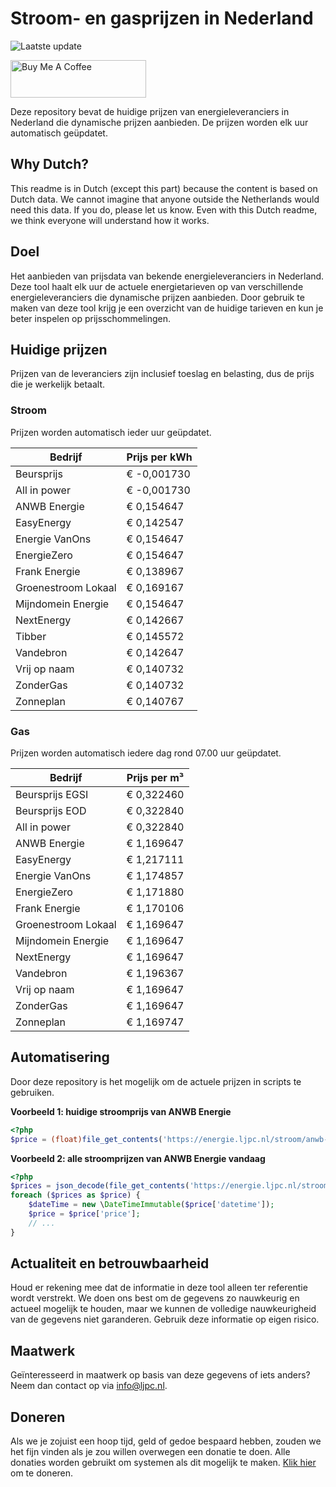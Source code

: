 # Stroom- en gasprijzen in Nederland

![Laatste update](https://img.shields.io/badge/laatste%20update-2025--08--05%2017%3A01%20CET-brightgreen)

<a href="https://www.buymeacoffee.com/Lars-" target="_blank"><img src="https://cdn.buymeacoffee.com/buttons/v2/default-orange.png" alt="Buy Me A Coffee" height="60" style="height: 60px !important;width: 217px !important;" ></a>

Deze repository bevat de huidige prijzen van energieleveranciers in Nederland die dynamische prijzen aanbieden. De prijzen worden elk uur automatisch geüpdatet.

## Why Dutch?

This readme is in Dutch (except this part) because the content is based on Dutch data. We cannot imagine that anyone outside the Netherlands would need this data. If you do, please let us know. Even with this Dutch readme, we think
everyone will understand how it works.

## Doel

Het aanbieden van prijsdata van bekende energieleveranciers in Nederland. Deze tool haalt elk uur de actuele energietarieven op van verschillende energieleveranciers die dynamische prijzen aanbieden. Door gebruik te maken van deze tool
krijg je een overzicht van de huidige tarieven en kun je beter inspelen op prijsschommelingen.

## Huidige prijzen

Prijzen van de leveranciers zijn inclusief toeslag en belasting, dus de prijs die je werkelijk betaalt.

### Stroom

Prijzen worden automatisch ieder uur geüpdatet.

 Bedrijf | Prijs per kWh 
---------|---------------
Beursprijs | € -0,001730
All in power | € -0,001730
ANWB Energie | € 0,154647
EasyEnergy | € 0,142547
Energie VanOns | € 0,154647
EnergieZero | € 0,154647
Frank Energie | € 0,138967
Groenestroom Lokaal | € 0,169167
Mijndomein Energie | € 0,154647
NextEnergy | € 0,142667
Tibber | € 0,145572
Vandebron | € 0,142647
Vrij op naam | € 0,140732
ZonderGas | € 0,140732
Zonneplan | € 0,140767


### Gas

Prijzen worden automatisch iedere dag rond 07.00 uur geüpdatet.

 Bedrijf | Prijs per m³ 
---------|--------------
Beursprijs EGSI | € 0,322460
Beursprijs EOD | € 0,322840
All in power | € 0,322840
ANWB Energie | € 1,169647
EasyEnergy | € 1,217111
Energie VanOns | € 1,174857
EnergieZero | € 1,171880
Frank Energie | € 1,170106
Groenestroom Lokaal | € 1,169647
Mijndomein Energie | € 1,169647
NextEnergy | € 1,169647
Vandebron | € 1,196367
Vrij op naam | € 1,169647
ZonderGas | € 1,169647
Zonneplan | € 1,169747


## Automatisering

Door deze repository is het mogelijk om de actuele prijzen in scripts te gebruiken.

**Voorbeeld 1: huidige stroomprijs van ANWB Energie**

```php
<?php
$price = (float)file_get_contents('https://energie.ljpc.nl/stroom/anwb-energie-nu.txt');

```

**Voorbeeld 2: alle stroomprijzen van ANWB Energie vandaag**

```php
<?php
$prices = json_decode(file_get_contents('https://energie.ljpc.nl/stroom/all-in-power-vandaag.json'),true);
foreach ($prices as $price) {
    $dateTime = new \DateTimeImmutable($price['datetime']);
    $price = $price['price'];
    // ...
}
```

## Actualiteit en betrouwbaarheid

Houd er rekening mee dat de informatie in deze tool alleen ter referentie wordt verstrekt. We doen ons best om de gegevens zo nauwkeurig en actueel mogelijk te houden, maar we kunnen de volledige nauwkeurigheid van de gegevens niet
garanderen. Gebruik deze informatie op eigen risico.

## Maatwerk

Geïnteresseerd in maatwerk op basis van deze gegevens of iets anders? Neem dan contact op
via [info@ljpc.nl](mailto:info@ljpc.nl?subject=Energie%20prijzen).

## Doneren

Als we je zojuist een hoop tijd, geld of gedoe bespaard hebben, zouden we het fijn vinden als je zou willen overwegen een
donatie te doen. Alle donaties worden gebruikt om systemen als dit mogelijk te
maken. [Klik hier](https://www.buymeacoffee.com/Lars-) om te doneren.
